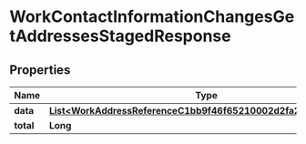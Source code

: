

# WorkContactInformationChangesGetAddressesStagedResponse


## Properties

| Name | Type | Description | Notes |
|------------ | ------------- | ------------- | -------------|
|**data** | [**List&lt;WorkAddressReferenceC1bb9f46f65210002d2fa259a1c10095&gt;**](WorkAddressReferenceC1bb9f46f65210002d2fa259a1c10095.md) |  |  [optional] |
|**total** | **Long** |  |  [optional] |



